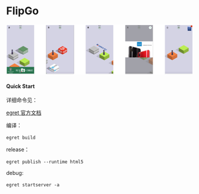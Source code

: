 # FlipGo

![picture](https://github.com/lsummer/FlipGo/blob/raw/pic.png)

#### Quick Start

详细命令见：

[egret 官方文档](https://developer.egret.com/cn/article/index/id/582)

编译：

`egret build`

release：

`egret publish --runtime html5`

debug:

`egret startserver -a`